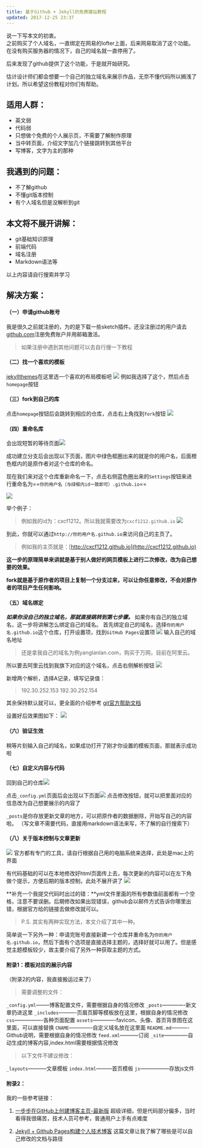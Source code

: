 ```yaml
---
title: 基于Github + Jekyll的免费建站教程
updated: 2017-12-25 23:37
---
```


说一下写本文的初衷。  
之前购买了个人域名，一直绑定在网易的lofter上面，后来网易取消了这个功能。在没有购买服务器的情况下，自己的域名就一直停用了。

后来发现了github提供了这个功能，于是就开始研究。

估计设计师们都会想要一个自己的独立域名来展示作品，无奈不懂代码所以搁浅了计划。所以希望这份教程对你们有帮助。


## 适用人群：
* 英文弱
* 代码弱
* 只想做个免费的个人展示页，不需要了解制作原理
* 当中转页面，介绍文字加几个链接跳转到其他平台
* 写博客，文字为主的那种

## 我遇到的问题：
* 不了解github
* 不懂git版本控制
* 有个人域名但是没解析到git

## 本文将不展开讲解：
* git基础知识原理
* 前端代码
* 域名注册
* Markdown语法等

以上内容请自行搜索并学习


## 解决方案：

#### （一）申请github账号
我是很久之前就注册的，为的是下载一些sketch插件。还没注册过的用户请去[github.com](https://github.com/join?source=header-home)注册免费账户并用邮箱激活。
> 如果注册中遇到其他问题可以去自行搜一下教程

#### （二）找一个喜欢的模板
[jekyllthemes](http://jekyllthemes.org/)在这里选一个喜欢的布局模板吧
![](media/15139913735508/15140138337532.jpg)
例如我选择了这个，然后点击`homepage`按钮

#### （三）fork到自己的库
点击`homepage`按钮后会跳转到相应的仓库，点击右上角找到`fork`按钮
![](media/15139913735508/15140137718956.jpg)

#### （四）重命名库
会出现短暂的等待页面![](media/15139913735508/15140139374987.jpg)

成功建立分支后会出现以下页面，图片中绿色框圈出来的就是你的用户名，后面橙色框内的是原作者对这个仓库的命名。

现在我们来对这个仓库重新命名一下，点击右侧蓝色圈出来的`Settings`按钮来进行重命名为==`你的用户名（与绿框内id一致即可）.github.io`==

![](media/15139913735508/15140168842024.jpg)

举个例子：
> 例如我的id为：cxcf1212。所以我就需要改为`cxcf1212.github.io`
> ![](media/15139913735508/15140170856803.jpg)


到此，你就可以通过`http://你的用户名.github.io`来访问自己的主页了。
> 例如我的主页就是：[http://cxcf1212.github.io](http://cxcf1212.github.io)

**这一步的原理简单来讲就是基于别人做好的网页模板上进行二次修改，改为自己想要的效果。**

**fork就是基于原作者的项目上复制一个分支过来，可以让你任意修改，不会对原作者的项目产生任何影响。**

#### （五）域名绑定
***如果你没自己的独立域名，那就直接跳转到第七步骤。***
如果你有自己的独立域名，这一步将讲解怎么绑定自己的域名。
首先绑定自己的域名，选择`你的用户名.github.io`这个仓库，打开设置项，找到`GitHub Pages`设置项
![](media/15139913735508/15140199778249.jpg)
输入自己的域名地址

> 还是拿我自己的域名为例yanglanlan.com，购买于万网，目前在阿里云。

所以要去阿里云找到我旗下对应的这个域名，点击右侧解析按钮
![](media/15139913735508/15140158710665.jpg)

新增两个解析，选择A记录，填写记录值：
> 192.30.252.153
> 192.30.252.154

其余保持默认就可以，更全面的介绍参考 [git官方帮助文档](https://help.github.com/articles/using-a-custom-domain-with-github-pages/)

设置好后效果图如下：
![](media/15139913735508/15140159097420.jpg)

#### （六）验证生效
稍等片刻输入自己的域名，如果成功打开了刚才你设置的模板页面，那就表示成功啦

#### （七）自定义内容与代码
回到自己的仓库![](media/15139913735508/15140173412568.jpg)

点击`_config.yml`页面后会出现以下页面![](media/15139913735508/15140162652150.jpg)
点击修改按钮，就可以把里面对应的信息改为自己想要展示的内容了

`_posts`是你存放更新文章的地方，可以把原作者的数据删除，开始写自己的内容啦。
（写文章不需要代码，直接用markdown语法来写，不了解的自行搜索下）

#### （八）关于版本控制与文章更新
![](media/15139913735508/15140178184364.jpg)
官方都有专门的工具，请自行根据自己用的电脑系统来选择，此处是mac上的界面


有代码基础的可以在本地修改好html页面传上去，每次更新的内容可以在左下角做个提示，方便后期的版本控制，此处不展开讲了
![](media/15139913735508/15140179620110.jpg)


**补充一个我提交代码时出过的错：**yml文件里面的所有参数值前面都有一个空格，注意不要误删。后期修改如果出现错误，github会以邮件方式告诉你哪里出错，根据官方给的链接去做修改就可以。

> P.S. 其实有两种实现方法，本文介绍了其中一种。

简单说一下另外一种：申请完账号直接新建一个仓库并重命名为`你的用户名.github.io`，然后下面有个选项是直接选择主题的，选择好就可以用了。但是感觉主题模板较少，故主要介绍了另外一种获取主题的方式。


#### 附录1：模板对应的展示内容
（附录2的内容，我直接搬运过来了）

> 需要调整的文件：

 `_config.yml`——–博客配置文件，需要根据自身的情况修改
 `_posts`————-新文章扔进这里
 `_includes`———-页眉页脚等模板放在这里，根据自身的情况修改
 `css`—————-各种页面配置
 `assets`————-favicon、头像、首页背景图在这里面，可以直接替换
 `CNAME`————–自定义域名放在这里面
 `README.md`———-Github说明，需要根据自身的情况修改
 `feed.xml`———–订阅
`_site`————–自动生成的博客内容,index.html需要根据情况修改
 
> 以下文件不建议修改：

 `_layouts`———–文章模板
 `index.html`———首页模板
 `js`—————–存放js文件

#### 附录2：
我的一些参考链接：

1. [一步步在GitHub上创建博客主页-最新版](http://www.pchou.info/ssgithubPage/2014-07-04-build-github-blog-page-08.html   )
超级详细，但是代码部分偏多，当时看得我很痛苦，技术人员可参考，普通用户上手有点难度

2. [Jekyll + Github Pages构建个人技术博客](https://xietao3.com/2016/10/setup-blog/) 
这篇文章让我了解了哪些是可以自己修改的文档与路径



